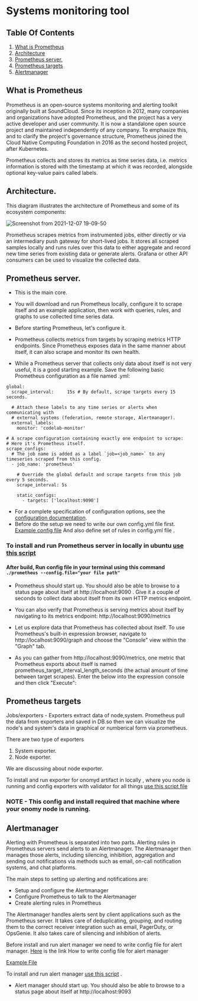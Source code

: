 # Systems monitoring tool


## Table Of Contents
1. [What is Prometheus](#desc11)
2. [Architecture](#desc)
3. [Prometheus server.](#desc1)
4. [Prometheus targets](#desc2)
5. [Alertmanager](#desc3)

<a name="desc11"></a>
## What is Prometheus
Prometheus is an open-source systems monitoring and alerting toolkit originally built at SoundCloud. Since its inception in 2012, many companies and organizations have adopted Prometheus, and the project has a very active developer and user community. It is now a standalone open source project and maintained independently of any company. To emphasize this, and to clarify the project's governance structure, Prometheus joined the Cloud Native Computing Foundation in 2016 as the second hosted project, after Kubernetes.

Prometheus collects and stores its metrics as time series data, i.e. metrics information is stored with the timestamp at which it was recorded, alongside optional key-value pairs called labels.


<a name="desc"></a>
## Architecture.
This diagram illustrates the architecture of Prometheus and some of its ecosystem components:


![Screenshot from 2021-12-07 19-09-50](https://user-images.githubusercontent.com/90913214/145039662-16cb32ea-1ce5-4a74-8b18-585775d89290.png)


Prometheus scrapes metrics from instrumented jobs, either directly or via an intermediary push gateway for short-lived jobs. It stores all scraped samples locally and runs rules over this data to either aggregate and record new time series from existing data or generate alerts. Grafana or other API consumers can be used to visualize the collected data.
<a name="desc1"></a>
## Prometheus server.

* This is the main core.

* You will download and run Prometheus locally, configure it to scrape itself and an example application, then work with queries, rules, and graphs to use collected time series data.
* Before starting Prometheus, let's configure it.
* Prometheus collects metrics from targets by scraping metrics HTTP endpoints. Since Prometheus exposes data in the same manner about itself, it can also scrape and monitor its own health.
* While a Prometheus server that collects only data about itself is not very useful, it is a good starting example. Save the following basic Prometheus configuration as a file named <NAME>.yml:
```
global:
  scrape_interval:     15s # By default, scrape targets every 15 seconds.

  # Attach these labels to any time series or alerts when communicating with
  # external systems (federation, remote storage, Alertmanager).
  external_labels:
    monitor: 'codelab-monitor'

# A scrape configuration containing exactly one endpoint to scrape:
# Here it's Prometheus itself.
scrape_configs:
  # The job name is added as a label `job=<job_name>` to any timeseries scraped from this config.
  - job_name: 'prometheus'

    # Override the global default and scrape targets from this job every 5 seconds.
    scrape_interval: 5s

    static_configs:
      - targets: ['localhost:9090']
  ```
 * For a complete specification of configuration options, see the [configuration documentation](https://prometheus.io/docs/prometheus/latest/configuration/configuration/).
* Before do the setup we need to write our own config.yml file first.
[Example config file](https://github.com/sunnyk56/prometheus/blob/main/deploy/config/config.yml)
And also define set of rules in config.yml file .

### To install and run Prometheus server in locally in ubuntu [use this script](https://github.com/sunnyk56/prometheus/blob/main/deploy/ubuntu/init.sh)
#### After build, Run config file in your terminal using this command ``` ./prometheus --config.file="your file path" ```
 
 * Prometheus should start up. You should also be able to browse to a status page about itself at http://localhost:9090 . Give it a couple of seconds to collect data about itself from its own HTTP metrics endpoint.
 * You can also verify that Prometheus is serving metrics about itself by navigating to its metrics endpoint: http://localhost:9090/metrics

* Let us explore data that Prometheus has collected about itself. To use Prometheus's built-in expression browser, navigate to http://localhost:9090/graph and choose the "Console" view within the "Graph" tab.
* As you can gather from http://localhost:9090/metrics, one metric that Prometheus exports about itself is named prometheus_target_interval_length_seconds (the actual amount of time between target scrapes). Enter the below into the expression console and then click "Execute":
 

<a name="desc2"></a>
## Prometheus targets
Jobs/exporters - Exporters extract data of node,system. Prometheus pull the data from exporters and saved in DB.so then we can visualize the node's and system's data in graphical or numberical form via prometheus.
  
There are two type of exporters 
  1. System exporter.
  2. Node exporter.

We are discussing about node exporter.

To install and run exporter for onomyd artifact in locally , where you node is running and config exporters with validator for all things [use this script file](https://github.com/sunnyk56/Cosmos-IE/blob/master/deploy/init.sh)

### NOTE - This config and install required that machine where your onomy node is running.



<a name="desc3"></a>
## Alertmanager
 
Alerting with Prometheus is separated into two parts. Alerting rules in Prometheus servers send alerts to an Alertmanager. The Alertmanager then manages those alerts, including silencing, inhibition, aggregation and sending out notifications via methods such as email, on-call notification systems, and chat platforms.
 


The main steps to setting up alerting and notifications are:

* Setup and configure the Alertmanager
* Configure Prometheus to talk to the Alertmanager
* Create alerting rules in Prometheus


The Alertmanager handles alerts sent by client applications such as the Prometheus server. It takes care of deduplicating, grouping, and routing them to the correct receiver integration such as email, PagerDuty, or OpsGenie. It also takes care of silencing and inhibition of alerts.

 Before install and run alert manager we need to write config file for alert manager.
[Here](https://prometheus.io/docs/alerting/latest/configuration/) is the link How to write config file for alert manager 

[Example File](https://github.com/puneetsingh166/alertmanager/blob/main/deploy/alertmanager.yml)

To install and run alert manager [use this script](https://github.com/puneetsingh166/alertmanager/blob/main/deploy/init.sh) .
* Alert manager should start up. You should also be able to browse to a status page about itself at http://localhost:9093 

